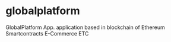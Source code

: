 # globalplatform
GlobalPlatform App. application based in blockchain of Ethereum Smartcontracts E-Commerce ETC
